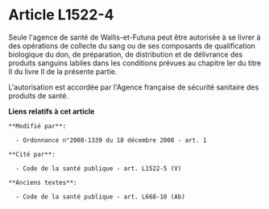 # Article L1522-4

Seule l'agence de santé de Wallis-et-Futuna peut être autorisée à se livrer à des opérations de collecte du sang ou de ses
composants de qualification biologique du don, de préparation, de distribution et de délivrance des produits sanguins labiles
dans les conditions prévues au chapitre Ier du titre II du livre II de la présente partie. 

L'autorisation est accordée par l'Agence française de sécurité sanitaire des produits de santé.

**Liens relatifs à cet article**

	**Modifié par**:

	  - Ordonnance n°2008-1339 du 18 décembre 2008 - art. 1

	**Cité par**:

	  - Code de la santé publique - art. L1522-5 (V)

	**Anciens textes**:

	  - Code de la santé publique - art. L668-10 (Ab)
